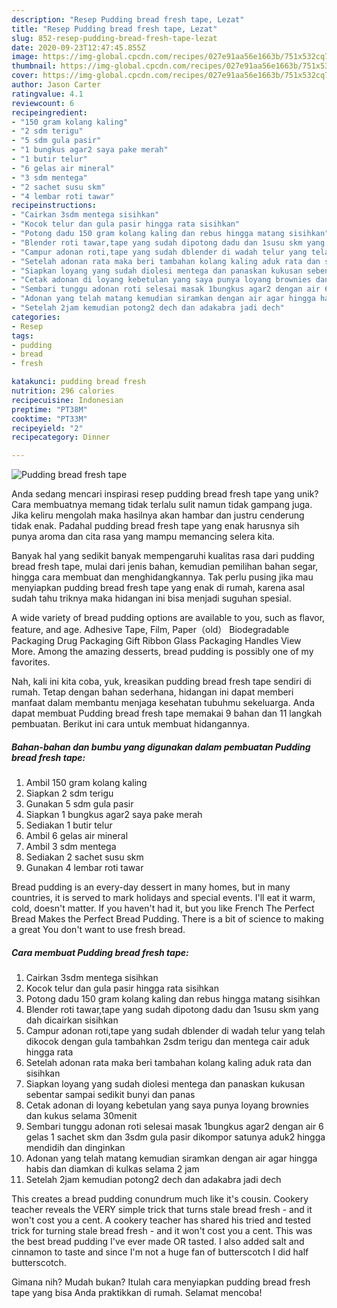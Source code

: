 ```yaml
---
description: "Resep Pudding bread fresh tape, Lezat"
title: "Resep Pudding bread fresh tape, Lezat"
slug: 852-resep-pudding-bread-fresh-tape-lezat
date: 2020-09-23T12:47:45.855Z
image: https://img-global.cpcdn.com/recipes/027e91aa56e1663b/751x532cq70/pudding-bread-fresh-tape-foto-resep-utama.jpg
thumbnail: https://img-global.cpcdn.com/recipes/027e91aa56e1663b/751x532cq70/pudding-bread-fresh-tape-foto-resep-utama.jpg
cover: https://img-global.cpcdn.com/recipes/027e91aa56e1663b/751x532cq70/pudding-bread-fresh-tape-foto-resep-utama.jpg
author: Jason Carter
ratingvalue: 4.1
reviewcount: 6
recipeingredient:
- "150 gram kolang kaling"
- "2 sdm terigu"
- "5 sdm gula pasir"
- "1 bungkus agar2 saya pake merah"
- "1 butir telur"
- "6 gelas air mineral"
- "3 sdm mentega"
- "2 sachet susu skm"
- "4 lembar roti tawar"
recipeinstructions:
- "Cairkan 3sdm mentega sisihkan"
- "Kocok telur dan gula pasir hingga rata sisihkan"
- "Potong dadu 150 gram kolang kaling dan rebus hingga matang sisihkan"
- "Blender roti tawar,tape yang sudah dipotong dadu dan 1susu skm yang dah dicairkan sisihkan"
- "Campur adonan roti,tape yang sudah dblender di wadah telur yang telah dikocok dengan gula tambahkan 2sdm terigu dan mentega cair aduk hingga rata"
- "Setelah adonan rata maka beri tambahan kolang kaling aduk rata dan sisihkan"
- "Siapkan loyang yang sudah diolesi mentega dan panaskan kukusan sebentar sampai sedikit bunyi dan panas"
- "Cetak adonan di loyang kebetulan yang saya punya loyang brownies dan kukus selama 30menit"
- "Sembari tunggu adonan roti selesai masak 1bungkus agar2 dengan air 6 gelas 1 sachet skm dan 3sdm gula pasir dikompor satunya aduk2 hingga mendidih dan dinginkan"
- "Adonan yang telah matang kemudian siramkan dengan air agar hingga habis dan diamkan di kulkas selama 2 jam"
- "Setelah 2jam kemudian potong2 dech dan adakabra jadi dech"
categories:
- Resep
tags:
- pudding
- bread
- fresh

katakunci: pudding bread fresh 
nutrition: 296 calories
recipecuisine: Indonesian
preptime: "PT38M"
cooktime: "PT33M"
recipeyield: "2"
recipecategory: Dinner

---
```



![Pudding bread fresh tape](https://img-global.cpcdn.com/recipes/027e91aa56e1663b/751x532cq70/pudding-bread-fresh-tape-foto-resep-utama.jpg)

Anda sedang mencari inspirasi resep pudding bread fresh tape yang unik? Cara membuatnya memang tidak terlalu sulit namun tidak gampang juga. Jika keliru mengolah maka hasilnya akan hambar dan justru cenderung tidak enak. Padahal pudding bread fresh tape yang enak harusnya sih punya aroma dan cita rasa yang mampu memancing selera kita.

Banyak hal yang sedikit banyak mempengaruhi kualitas rasa dari pudding bread fresh tape, mulai dari jenis bahan, kemudian pemilihan bahan segar, hingga cara membuat dan menghidangkannya. Tak perlu pusing jika mau menyiapkan pudding bread fresh tape yang enak di rumah, karena asal sudah tahu triknya maka hidangan ini bisa menjadi suguhan spesial.

A wide variety of bread pudding options are available to you, such as flavor, feature, and age. Adhesive Tape, Film, Paper（old） Biodegradable Packaging Drug Packaging Gift Ribbon Glass Packaging Handles View More. Among the amazing desserts, bread pudding is possibly one of my favorites.


Nah, kali ini kita coba, yuk, kreasikan pudding bread fresh tape sendiri di rumah. Tetap dengan bahan sederhana, hidangan ini dapat memberi manfaat dalam membantu menjaga kesehatan tubuhmu sekeluarga. Anda dapat membuat Pudding bread fresh tape memakai 9 bahan dan 11 langkah pembuatan. Berikut ini cara untuk membuat hidangannya.

<!--inarticleads1-->

##### Bahan-bahan dan bumbu yang digunakan dalam pembuatan Pudding bread fresh tape:

1. Ambil 150 gram kolang kaling
1. Siapkan 2 sdm terigu
1. Gunakan 5 sdm gula pasir
1. Siapkan 1 bungkus agar2 saya pake merah
1. Sediakan 1 butir telur
1. Ambil 6 gelas air mineral
1. Ambil 3 sdm mentega
1. Sediakan 2 sachet susu skm
1. Gunakan 4 lembar roti tawar


Bread pudding is an every-day dessert in many homes, but in many countries, it is served to mark holidays and special events. I&#39;ll eat it warm, cold, doesn&#39;t matter. If you haven&#39;t had it, but you like French The Perfect Bread Makes the Perfect Bread Pudding. There is a bit of science to making a great You don&#39;t want to use fresh bread. 

<!--inarticleads2-->

##### Cara membuat Pudding bread fresh tape:

1. Cairkan 3sdm mentega sisihkan
1. Kocok telur dan gula pasir hingga rata sisihkan
1. Potong dadu 150 gram kolang kaling dan rebus hingga matang sisihkan
1. Blender roti tawar,tape yang sudah dipotong dadu dan 1susu skm yang dah dicairkan sisihkan
1. Campur adonan roti,tape yang sudah dblender di wadah telur yang telah dikocok dengan gula tambahkan 2sdm terigu dan mentega cair aduk hingga rata
1. Setelah adonan rata maka beri tambahan kolang kaling aduk rata dan sisihkan
1. Siapkan loyang yang sudah diolesi mentega dan panaskan kukusan sebentar sampai sedikit bunyi dan panas
1. Cetak adonan di loyang kebetulan yang saya punya loyang brownies dan kukus selama 30menit
1. Sembari tunggu adonan roti selesai masak 1bungkus agar2 dengan air 6 gelas 1 sachet skm dan 3sdm gula pasir dikompor satunya aduk2 hingga mendidih dan dinginkan
1. Adonan yang telah matang kemudian siramkan dengan air agar hingga habis dan diamkan di kulkas selama 2 jam
1. Setelah 2jam kemudian potong2 dech dan adakabra jadi dech


This creates a bread pudding conundrum much like it&#39;s cousin. Cookery teacher reveals the VERY simple trick that turns stale bread fresh - and it won&#39;t cost you a cent. A cookery teacher has shared his tried and tested trick for turning stale bread fresh - and it won&#39;t cost you a cent. This was the best bread pudding I&#39;ve ever made OR tasted. I also added salt and cinnamon to taste and since I&#39;m not a huge fan of butterscotch I did half butterscotch. 

Gimana nih? Mudah bukan? Itulah cara menyiapkan pudding bread fresh tape yang bisa Anda praktikkan di rumah. Selamat mencoba!
